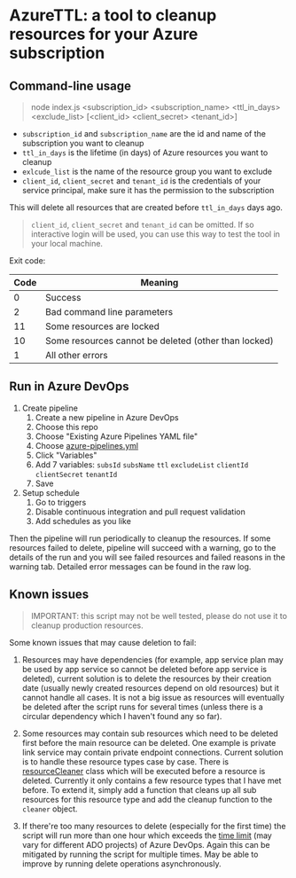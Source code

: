 # AzureTTL: a tool to cleanup resources for your Azure subscription

## Command-line usage

> node index.js <subscription_id> <subscription_name> <ttl_in_days> <exclude_list> [<client_id> <client_secret> <tenant_id>]

- `subscription_id` and `subscription_name` are the id and name of the subscription you want to cleanup
- `ttl_in_days` is the lifetime (in days) of Azure resources you want to cleanup
- `exlcude_list` is the name of the resource group you want to exclude
- `client_id`, `client_secret` and `tenant_id` is the credentials of your service principal, make sure it has the permission to the subscription

This will delete all resources that are created before `ttl_in_days` days ago.

> `client_id`, `client_secret` and `tenant_id` can be omitted. If so interactive login will be used, you can use this way to test the tool in your local machine.

Exit code:

| Code | Meaning
|------|---------
| 0    | Success
| 2    | Bad command line parameters
| 11   | Some resources are locked
| 10   | Some resources cannot be deleted (other than locked)
| 1    | All other errors

## Run in Azure DevOps

1. Create pipeline
   1. Create a new pipeline in Azure DevOps
   1. Choose this repo
   1. Choose "Existing Azure Pipelines YAML file"
   1. Choose [azure-pipelines.yml](azure-pipelines.yml)
   1. Click "Variables"
   1. Add 7 variables: `subsId` `subsName` `ttl` `excludeList` `clientId` `clientSecret` `tenantId`
   1. Save
1. Setup schedule
   1. Go to triggers
   1. Disable continuous integration and pull request validation
   1. Add schedules as you like

Then the pipeline will run periodically to cleanup the resources. If some resources failed to delete, pipeline will succeed with a warning, go to the details of the run and you will see failed resources and failed reasons in the warning tab. Detailed error messages can be found in the raw log.

## Known issues

> IMPORTANT: this script may not be well tested, please do not use it to cleanup production resources.

Some known issues that may cause deletion to fail:

1. Resources may have dependencies (for example, app service plan may be used by app service so cannot be deleted before app service is deleted), current solution is to delete the resources by their creation date (usually newly created resources depend on old resources) but it cannot handle all cases. It is not a big issue as resources will eventually be deleted after the script runs for several times (unless there is a circular dependency which I haven't found any so far).

1. Some resources may contain sub resources which need to be deleted first before the main resource can be deleted. One example is private link service may contain private endpoint connections. Current solution is to handle these resource types case by case. There is [resourceCleaner](./resourceCleaner.js) class which will be executed before a resource is deleted. Currently it only contains a few resource types that I have met before. To extend it, simply add a function that cleans up all sub resources for this resource type and add the cleanup function to the `cleaner` object.

1. If there're too many resources to delete (especially for the first time) the script will run more than one hour which exceeds the [time limit](https://docs.microsoft.com/en-us/azure/devops/pipelines/process/phases?view=azure-devops&tabs=yaml&viewFallbackFrom=vsts#timeouts) (may vary for different ADO projects) of Azure DevOps. Again this can be mitigated by running the script for multiple times. May be able to improve by running delete operations asynchronously.
